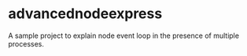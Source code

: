 # advancednodeexpress
A sample project to explain node event loop in the presence of multiple processes.

